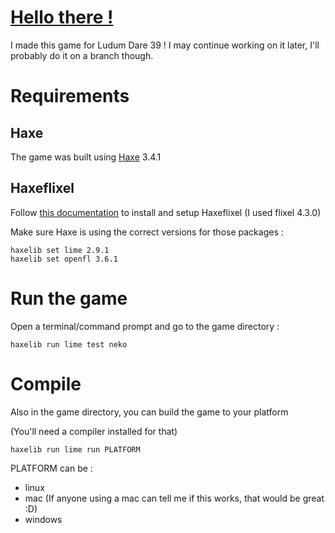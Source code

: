 # [Hello there !](https://www.youtube.com/watch?v=rEq1Z0bjdwc&t=6s)
I made this game for Ludum Dare 39 !
I may continue working on it later, I'll probably do it on a branch though.

# Requirements

## Haxe 
The game was built using [Haxe](https://haxe.org/download/) 3.4.1

## Haxeflixel
Follow [this documentation](http://haxeflixel.com/documentation/install-haxeflixel/) to install and setup Haxeflixel (I used flixel 4.3.0)

Make sure Haxe is using the correct versions for those packages :
```
haxelib set lime 2.9.1
haxelib set openfl 3.6.1
```

# Run the game
Open a terminal/command prompt and go to the game directory :
```
haxelib run lime test neko
```

# Compile
Also in the game directory, you can build the game to your platform

(You'll need a compiler installed for that)
```
haxelib run lime run PLATFORM
```
PLATFORM can be :
* linux
* mac (If anyone using a mac can tell me if this works, that would be great :D)
* windows
